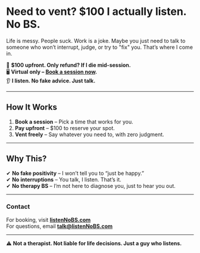 # Need to vent? $100 I actually listen. No BS.

Life is messy. People suck. Work is a joke. Maybe you just need to talk to someone who won’t interrupt, judge, or try to "fix" you. That’s where I come in. 

💬 **$100 upfront. Only refund? If I die mid-session.**  
🖥️ **Virtual only – [Book a session now](http://listennobs.com).**  
👂 **I listen. No fake advice. Just talk.**  

---

## How It Works
1. **Book a session** – Pick a time that works for you.  
2. **Pay upfront** – $100 to reserve your spot.  
3. **Vent freely** – Say whatever you need to, with zero judgment.  

---

## Why This?
✔ **No fake positivity** – I won’t tell you to “just be happy.”  
✔ **No interruptions** – You talk, I listen. That’s it.  
✔ **No therapy BS** – I’m not here to diagnose you, just to hear you out.  

---

### Contact
For booking, visit **[listenNoBS.com](http://listennobs.com)**  
For questions, email **[talk@listenNoBS.com](mailto:talk@listennobs.com)**  

---

⚠ **Not a therapist. Not liable for life decisions. Just a guy who listens.**
